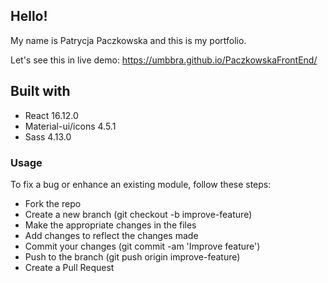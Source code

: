 ## Hello!
My name is Patrycja Paczkowska and this is my portfolio.

Let's see this in live demo: https://umbbra.github.io/PaczkowskaFrontEnd/

## Built with
* React 16.12.0
* Material-ui/icons 4.5.1
* Sass 4.13.0

### Usage
To fix a bug or enhance an existing module, follow these steps:
* Fork the repo
* Create a new branch (git checkout -b improve-feature)
* Make the appropriate changes in the files
* Add changes to reflect the changes made
* Commit your changes (git commit -am 'Improve feature')
* Push to the branch (git push origin improve-feature)
* Create a Pull Request

